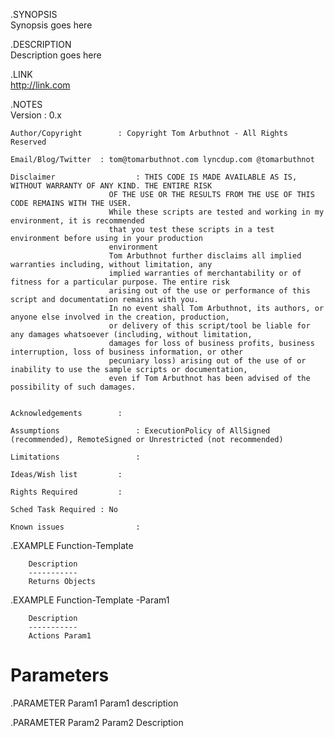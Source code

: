 .SYNOPSIS  
		Synopsis goes here

.DESCRIPTION  
		Description goes here

.LINK  
    http://link.com

.NOTES  
    Version							: 0.x
  
    Author/Copyright		: Copyright Tom Arbuthnot - All Rights Reserved
    
    Email/Blog/Twitter	: tom@tomarbuthnot.com lyncdup.com @tomarbuthnot
    
    Disclaimer   				: THIS CODE IS MADE AVAILABLE AS IS, WITHOUT WARRANTY OF ANY KIND. THE ENTIRE RISK
                          OF THE USE OR THE RESULTS FROM THE USE OF THIS CODE REMAINS WITH THE USER.
                          While these scripts are tested and working in my environment, it is recommended 
                          that you test these scripts in a test environment before using in your production 
                          environment
                          Tom Arbuthnot further disclaims all implied warranties including, without limitation, any 
                          implied warranties of merchantability or of fitness for a particular purpose. The entire risk 
                          arising out of the use or performance of this script and documentation remains with you. 
                          In no event shall Tom Arbuthnot, its authors, or anyone else involved in the creation, production, 
                          or delivery of this script/tool be liable for any damages whatsoever (including, without limitation, 
                          damages for loss of business profits, business interruption, loss of business information, or other 
                          pecuniary loss) arising out of the use of or inability to use the sample scripts or documentation, 
                          even if Tom Arbuthnot has been advised of the possibility of such damages.
    
     
    Acknowledgements 		: 
    
    Assumptions					: ExecutionPolicy of AllSigned (recommended), RemoteSigned or Unrestricted (not recommended)
    
    Limitations					:    										
    		
    Ideas/Wish list			: 
    
    Rights Required			: 
    
    Sched Task Required	: No

    Known issues				: 


.EXAMPLE
		Function-Template
 
		Description
		-----------
		Returns Objects

.EXAMPLE
		Function-Template -Param1
 
		Description
		-----------
		Actions Param1

# Parameters

.PARAMETER Param1
		Param1 description

.PARAMETER Param2
		Param2 Description
